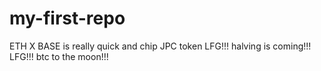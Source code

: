 # my-first-repo
ETH
X
BASE is really quick and chip
JPC token
LFG!!!
halving is coming!!!
LFG!!!
btc to the moon!!!
